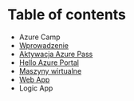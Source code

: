 # Table of contents

* Azure Camp
* [Wprowadzenie](wprowadzenie.md)
* [Aktywacja Azure Pass](aktywacja-azure-pass.md)
* [Hello Azure Portal](hello-azure-portal.md)
* [Maszyny wirtualne](untitled.md)
* [Web App](web-app.md)
* Logic App

